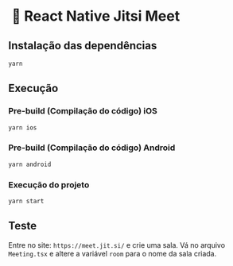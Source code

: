 #  📸 React Native Jitsi Meet


## Instalação das dependências

```bash
yarn
```

## Execução

### Pre-build (Compilação do código) iOS

```bash
yarn ios
```

### Pre-build (Compilação do código) Android

```bash
yarn android
```

### Execução do projeto

```bash
yarn start
```

## Teste

Entre no site: `https://meet.jit.si/` e crie uma sala.
Vá no arquivo  `Meeting.tsx` e altere a variável `room` para o nome da sala criada.
